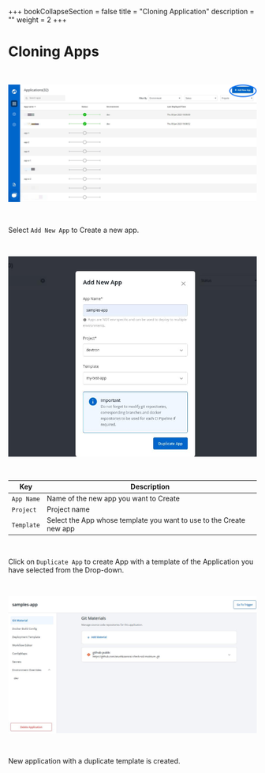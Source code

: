 +++
bookCollapseSection = false
title = "Cloning Application"
description = ""
weight = 2
+++

# Cloning Apps

<br />

![Cloning Apps](./d1.JPG "Duplicate Templates")

&nbsp;&nbsp;

Select `Add New App` to Create a new app.

&nbsp;&nbsp;

![Cloning Apps](../clone_app1.jpg "Duplicate Templates")

&nbsp;&nbsp;

Key | Description
---- | -----
`App Name` | Name of the new app you want to Create
`Project` | Project name
`Template` | Select the App whose template you want to use to the Create new app

<br />


Click on `Duplicate App` to create App with a template of the Application you have selected from the Drop-down.

&nbsp;&nbsp;

![Cloning Apps](../clone-app2.jpg "Duplicate Templates")

&nbsp;&nbsp;

New application with a duplicate template is created.

